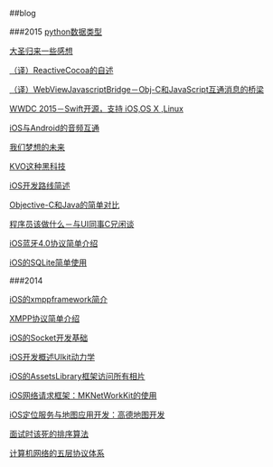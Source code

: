 ##blog

###2015
[python数据类型](https://github.com/coderyi/blog/blob/master/articles/2015/0805_python3_datatype.md)

[大圣归来一些感想](https://github.com/coderyi/blog/blob/master/articles/2015/0713_MonkeyKing.md)

[（译）ReactiveCocoa的自述](https://github.com/coderyi/blog/blob/master/articles/2015/0627_ReactiveCocoa.md)

[（译）WebViewJavascriptBridge－Obj-C和JavaScript互通消息的桥梁](https://github.com/coderyi/blog/blob/master/articles/2015/0623_WebViewJavascriptBridge.md)

[WWDC 2015－Swift开源，支持 iOS,OS X ,Linux](https://github.com/coderyi/blog/blob/master/articles/2015/0609_WWDC2015.md)

[iOS与Android的音频互通](https://github.com/coderyi/blog/blob/master/articles/2015/0608_audio.md)

[我们梦想的未来](https://github.com/coderyi/blog/blob/master/articles/2015/0502_dream.md)

[KVO这种黑科技](https://github.com/coderyi/blog/blob/master/articles/2015/0312_KVO.md)

[iOS开发路线简述](https://github.com/coderyi/blog/blob/master/articles/2015/0216_iOS.md)

[Objective-C和Java的简单对比](https://github.com/coderyi/blog/blob/master/articles/2015/0121_Objective-C_Java.md)

[程序员该做什么－与UI同事C兄闲谈](https://github.com/coderyi/blog/blob/master/articles/2015/0116_03_coder.md)

[iOS蓝牙4.0协议简单介绍](https://github.com/coderyi/blog/blob/master/articles/2015/0116_02_%20CoreBluetooth.md)

[iOS的SQLite简单使用](https://github.com/coderyi/blog/blob/master/articles/2015/0116_01_SQLite.md)

###2014

[iOS的xmppframework简介](https://github.com/coderyi/blog/blob/master/articles/2014/1213_xmppframework.md)

[XMPP协议简单介绍](https://github.com/coderyi/blog/blob/master/articles/2014/1211_XMPP.md)

[iOS的Socket开发基础](https://github.com/coderyi/blog/blob/master/articles/2014/1103_Socket.md)

[iOS开发概述UIkit动力学](https://github.com/coderyi/blog/blob/master/articles/2014/1018_UIDynamic.md)

[iOS的AssetsLibrary框架访问所有相片](https://github.com/coderyi/blog/blob/master/articles/2014/1016_AssetsLibrary.md)

[iOS网络请求框架：MKNetWorkKit的使用](https://github.com/coderyi/blog/blob/master/articles/2014/0711_MKNetWorkKit.md)

[iOS定位服务与地图应用开发：高德地图开发](https://github.com/coderyi/blog/blob/master/articles/2014/0709_02_map.md)

[面试时该死的排序算法](https://github.com/coderyi/blog/blob/master/articles/2014/0709_01_sort_algorithm.md)

[计算机网络的五层协议体系](https://github.com/coderyi/blog/blob/master/articles/2014/0706_network.md)






